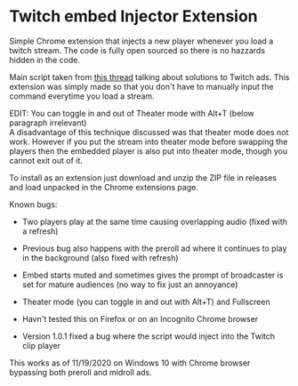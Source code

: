 # Twitch embed Injector Extension

Simple Chrome extension that injects a new player whenever you load a twitch stream. The code is fully open sourced so there is no hazzards hidden in the code.

Main script taken from [this thread](https://github.com/odensc/ttv-ublock/issues/11#issuecomment-730005840) talking about solutions to Twitch ads. This extension was simply made so that you don't have to manually input the command everytime you load a stream.

EDIT: You can toggle in and out of Theater mode with Alt+T (below paragraph irrelevant)  
A disadvantage of this technique discussed was that theater mode does not work. However if you put the stream into theater mode before swapping the players then the embedded player is also put into theater mode, though you cannot exit out of it.

To install as an extension just download and unzip the ZIP file in releases and load unpacked in the Chrome extensions page.

Known bugs:

- Two players play at the same time causing overlapping audio (fixed with a refresh)

- Previous bug also happens with the preroll ad where it continues to play in the background (also fixed with refresh)

- Embed starts muted and sometimes gives the prompt of broadcaster is set for mature audiences (no way to fix just an annoyance)

- Theater mode (you can toggle in and out with Alt+T) and Fullscreen

- Havn't tested this on Firefox or on an Incognito Chrome browser

- Version 1.0.1 fixed a bug where the script would inject into the Twitch clip player

This works as of 11/19/2020 on Windows 10 with Chrome browser bypassing both preroll and midroll ads.
